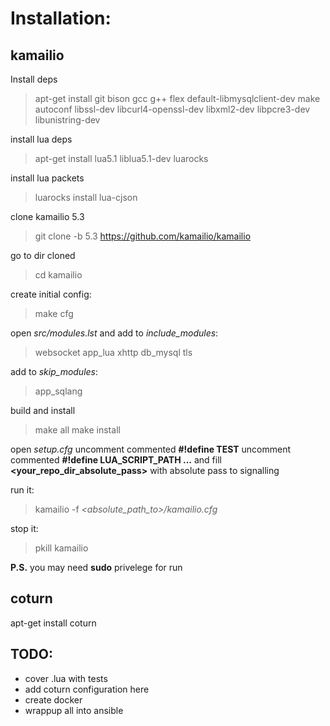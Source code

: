 # Installation:

## kamailio

Install deps
> apt-get install git bison gcc g++ flex default-libmysqlclient-dev make autoconf libssl-dev libcurl4-openssl-dev libxml2-dev libpcre3-dev libunistring-dev 

install lua deps
> apt-get install lua5.1 liblua5.1-dev luarocks 

install lua packets
> luarocks install lua-cjson

clone kamailio 5.3
> git clone -b 5.3 https://github.com/kamailio/kamailio

go to dir cloned
> cd kamailio

create initial config:
> make cfg

open *src/modules.lst* and add to *include_modules*: 
> websocket app_lua xhttp db_mysql tls

add to *skip_modules*:
> app_sqlang

build and install
> make all
> make install

open *setup.cfg*
uncomment commented **#!define TEST**
uncomment commented **#!define LUA_SCRIPT_PATH ...** and fill **<your_repo_dir_absolute_pass>** with absolute pass to signalling

run it:
> kamailio -f *<absolute_path_to>/kamailio.cfg*

stop it:
> pkill kamailio

**P.S.** you may need **sudo** privelege for run
## coturn

apt-get install coturn

## TODO:
 - cover .lua with tests
 - add coturn configuration here
 - create docker
 - wrappup all into ansible
